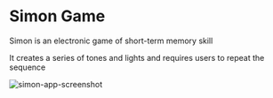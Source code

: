 # Simon Game

Simon is an electronic game of short-term memory skill

It creates a series of tones and lights and requires users to repeat the sequence

![simon-app-screenshot](https://user-images.githubusercontent.com/57259205/222499335-d604946d-0445-4cd5-bc03-855e8e025f3a.png)
